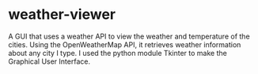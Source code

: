 # weather-viewer
A GUI that uses a weather API to view the weather and temperature of the cities.
Using the OpenWeatherMap API, it retrieves weather information about any city I type. I used the python module Tkinter to make the Graphical User Interface.

